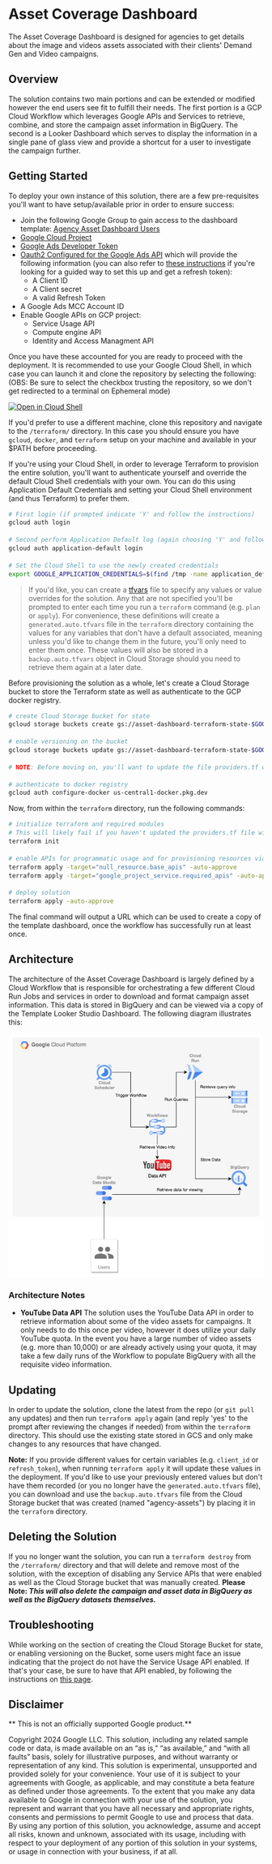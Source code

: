 # Asset Coverage Dashboard

The Asset Coverage Dashboard is designed for agencies to get details about the image and videos assets associated with their clients' Demand Gen and Video campaigns.

## Overview

The solution contains two main portions and can be extended or modified however the end users see fit to fulfill their needs. The first portion is a GCP Cloud Workflow which leverages Google APIs and Services to retrieve, combine, and store the campaign asset information in BigQuery. The second is a Looker Dashboard which serves to display the information in a single pane of glass view and provide a shortcut for a user to investigate the campaign further.

## Getting Started

To deploy your own instance of this solution, there are a few pre-requisites you'll want to have setup/available prior in order to ensure success:

- Join the following Google Group to gain access to the dashboard template: [Agency Asset Dashboard Users
](https://groups.google.com/g/agency-asset-dashboard-users)
- [Google Cloud Project](https://developers.google.com/workspace/guides/create-project)
- [Google Ads Developer Token](https://developers.google.com/google-ads/api/docs/get-started/dev-token)
- [Oauth2 Configured for the Google Ads API](https://developers.google.com/google-ads/api/docs/oauth/cloud-project) which will provide the following information (you can also refer to [these instructions](https://developers.google.com/google-ads/api/docs/oauth/playground) if you're looking for a guided way to set this up and get a refresh token):
  - A Client ID
  - A Client secret
  - A valid Refresh Token
- A Google Ads MCC Account ID
- Enable Google APIs on GCP project:
  - Service Usage API
  - Compute engine API
  - Identity and Access Managment API

Once you have these accounted for you are ready to proceed with the deployment. It is recommended to use your Google Cloud Shell, in which case you can launch it and clone the repository by selecting the following:
(OBS: Be sure to select the checkbox trusting the repository, so we don't get redirected to a terminal on Ephemeral mode)

[![Open in Cloud Shell](https://gstatic.com/cloudssh/images/open-btn.svg)](https://console.cloud.google.com/?cloudshell=true&cloudshell_git_repo=https%3A%2F%2Fgithub.com%2Fgoogle-marketing-solutions%2Fasset_coverage_dashboard)

If you'd prefer to use a different machine, clone this repository and navigate to the `/terraform/` directory. In this case you should ensure you have `gcloud`, `docker`, and `terraform` setup on your machine and available in your $PATH before proceeding.

If you're using your Cloud Shell, in order to leverage Terraform to provision the entire solution, you'll want to authenticate yourself and override the default Cloud Shell credentials with your own. You can do this using Application Default Credentials and setting your Cloud Shell environment (and thus Terraform) to prefer them.

```bash
# First login (if prompted indicate 'Y' and follow the instructions)
gcloud auth login

# Second perform Application Default log (again choosing 'Y' and following the prompt)
gcloud auth application-default login

# Set the Cloud Shell to use the newly created credentials
export GOOGLE_APPLICATION_CREDENTIALS=$(find /tmp -name application_default_credentials.json)
```

>If you'd like, you can create a [tfvars](https://developer.hashicorp.com/terraform/language/values/variables#variable-definitions-tfvars-files) file to specify any values or value overrides for the solution. Any that are not specified you'll be prompted to enter each time you run a `terraform` command (e.g. `plan` or `apply`). For convenience, these definitions will create a `generated.auto.tfvars` file in the `terraform` directory containing the values for any variables that don't have a default associated, meaning unless you'd like to change them in the future, you'll only need to enter them once. These values will also be stored in a `backup.auto.tfvars` object in Cloud Storage should you need to retrieve them again at a later date.

Before provisioning the solution as a whole, let's create a Cloud Storage bucket to store the Terraform state as well as authenticate to the GCP docker registry.

```bash
# create Cloud Storage bucket for state
gcloud storage buckets create gs://asset-dashboard-terraform-state-$GOOGLE_CLOUD_PROJECT --pap --uniform-bucket-level-access --project=$GOOGLE_CLOUD_PROJECT

# enable versioning on the bucket
gcloud storage buckets update gs://asset-dashboard-terraform-state-$GOOGLE_CLOUD_PROJECT --versioning  --project=$GOOGLE_CLOUD_PROJECT

# NOTE: Before moving on, you'll want to update the file providers.tf with the name of the bucket you just created.

# authenticate to docker registry
gcloud auth configure-docker us-central1-docker.pkg.dev

```
Now, from within the `terraform` directory, run the following commands:

```bash
# initialize terraform and required modules
# This will likely fail if you haven't updated the providers.tf file with your bucket name.
terraform init

# enable APIs for programmatic usage and for provisioning resources via Terraform
terraform apply -target="null_resource.base_apis" -auto-approve
terraform apply -target="google_project_service.required_apis" -auto-approve

# deploy solution
terraform apply -auto-approve
```

The final command will output a URL which can be used to create a copy of the template dashboard, once the workflow has successfully run at least once.


## Architecture

The architecture of the Asset Coverage Dashboard is largely defined by a Cloud Workflow that is responsible for orchestrating a few different Cloud Run Jobs and services in order to download and format campaign asset information. This data is stored in BigQuery and can be viewed via a copy of the Template Looker Studio Dashboard. The following diagram illustrates this:

![architecture diagram](docs/overall_architecture.jpg)

### Architecture Notes

- **YouTube Data API** The solution uses the YouTube Data API in order to retrieve information about some of the video assets for campaigns. It only needs to do this once per video, however it does utilize your daily YouTube quota. In the event you have a large number of video assets (e.g. more than 10,000) or are already actively using your quota, it may take a few daily runs of the Workflow to populate BigQuery with all the requisite video information.


## Updating

In order to update the solution, clone the latest from the repo (or `git pull` any updates) and then run `terraform apply` again (and reply 'yes' to the prompt after reviewing the changes if needed) from within the `terraform` directory. This should use the existing state stored in GCS and only make changes to any resources that have changed.

**Note:** If you provide different values for certain variables (e.g. `client_id` or `refresh_token`), when running `terraform apply` it will update these values in the deployment. If you'd like to use your previously entered values but don't have them recorded (or you no longer have the `generated.auto.tfvars` file), you can download and use the `backup.auto.tfvars` file from the Cloud Storage bucket that was created (named "agency-assets") by placing it in the `terraform` directory.

## Deleting the Solution

If you no longer want the solution, you can run a `terraform destroy` from the `/terraform/` directory and that will delete and remove most of the solution, with the exception of disabling any Service APIs that were enabled as well as the Cloud Storage bucket that was manually created. **Please Note: _This will also delete the campaign and asset data in BigQuery as well as the BigQuery datasets themselves._**

## Troubleshooting

While working on the section of creating the Cloud Storage Bucket for state, or enabling versioning on the Bucket, some users might face an issue indicating that the project do not have the Service Usage API enabled. If that's your case, be sure to have that API enabled, by following the instructions on [this page](https://cloud.google.com/service-usage/docs/set-up-development-environment).

## Disclaimer
** This is not an officially supported Google product.**

Copyright 2024 Google LLC. This solution, including any related sample code or data, is made available on an “as is,” “as available,” and “with all faults” basis, solely for illustrative purposes, and without warranty or representation of any kind. This solution is experimental, unsupported and provided solely for your convenience. Your use of it is subject to your agreements with Google, as applicable, and may constitute a beta feature as defined under those agreements. To the extent that you make any data available to Google in connection with your use of the solution, you represent and warrant that you have all necessary and appropriate rights, consents and permissions to permit Google to use and process that data. By using any portion of this solution, you acknowledge, assume and accept all risks, known and unknown, associated with its usage, including with respect to your deployment of any portion of this solution in your systems, or usage in connection with your business, if at all.

